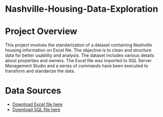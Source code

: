 # Nashville-Housing-Data-Exploration

# Project Overview
This project involves the standarization of a dataset containing Nashville housing information on Excel file. The objective is to clean and structure data for better usability and analysis. The dataset includes various details about properties and owners. The Excel file was imported to SQL Server Management Studio and a series of commands have been executed to transform and standarize the data.

# Data Sources
- [Download Excel file here](https://github.com/Dibya-Shrestha/Nashville-Housing-Data-Exploration/blob/main/Nashville%20Housing%20Data%20for%20Data%20Cleaning.xlsx)
- [Download SQL file here](https://github.com/Dibya-Shrestha/Nashville-Housing-Data-Exploration/blob/main/SQL%20Query%20NashVilleHousing%20Data%20Cleaning.sql)

